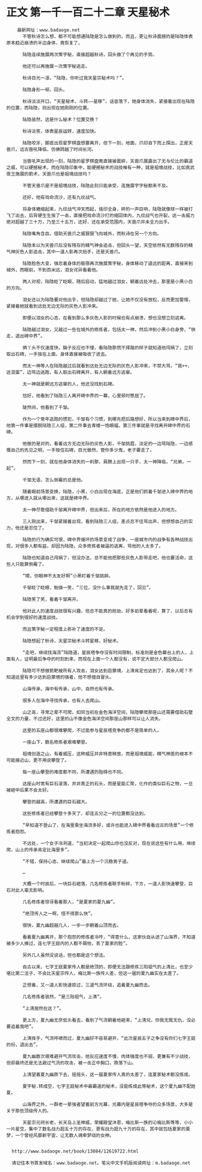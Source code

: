 # 正文 第一千一百二十二章 天星秘术
        最新网址：www.badaoge.net
          不管秋诗怎么想，都不可能想通陆隐是怎么做到的，而且，更让秋诗震撼的是陆隐体表原本趋近崩溃的半边身体，竟恢复了。
      
          陆隐连续施展两次策字秘，直接超越秋诗，回头做了个再见的手势。
      
          他还可以再施展一次策字秘逃走。
      
          秋诗目光一凛，“陆隐，你听过我天星宗秘术吗？”。
      
          陆隐身形一顿，回头。
      
          秋诗淡淡开口，“天星秘术，斗转——星移”，话音落下，她身体消失，紧接着出现在陆隐的位置，而陆隐，则出现在她刚刚的位置。
      
          陆隐骇然，这是什么秘术？位置交换？
      
          秋诗淡笑，体表星辰运转，速度加快。
      
          陆隐咬牙，脚底出现星罗棋盘想要离开，但下一刻，地面，爪印自下而上探出，正是天兽爪，远古兽吼降临，仿佛跨越了时间长河。
      
          当兽吼声出现的一刻，陆隐的星罗棋盘竟直接被震碎，天兽爪展露出了无与伦比的霸道之威，可以硬撼秘术，而在陆隐印象中，能硬撼秘术的战技唯有一种，就是祖境战技，比如真武夜王施展的箭术，天兽爪也是祖境战技吗？
      
          不管天兽爪是不是祖境战技，陆隐此刻只能承受，连施展宇字秘都来不及。
      
          还好，他有戏命流沙，还有九纹战气。
      
          将身体蜷缩起来，九纹战气冲天而起，烙印全身，砰的一声巨响，陆隐就像球一样被打飞了出去，后背硬生生挨了一击，直接把戏命流沙打的缩回体内，九纹战气也开裂，这一击威力绝对超越了三十万，乃至三十五万，还好，还在承受范围内，天兽爪并未全力出手。
      
          陆隐嘴角含血，借助天兽爪之威狠狠飞向城外，而秋诗在另一个方向。
      
          陆隐本以为天兽爪后没有残存的精气神会追击，但回头一望，天空依然有无数残存的精气神灰色人影追击，其中一道人影再次抬手，还是天兽爪。
      
          陆隐脸色大变，强忍着身体的极限再次施展策字秘，身体移动了遥远的距离，直接来到城外，而眼前，不到百米远，泪女诧异看着他。
      
          两人对视，陆隐眨了眨眼，随后启动，猛地越过泪女，朝着远处冲去，那里是小黑小白的方向。
      
          泪女还以为陆隐要对他出手，但陆隐却越过了她，让她不仅没有放松，反而更加警惕，紧接着她就看到远处无边无际的灰色人影冲来。
      
          即便以泪女的心态，在看到那么多灰色人影的时候也有点崩溃，想也没想立刻逃离。
      
          陆隐越过泪女，又越过一些在城外的修炼者，包括太一神，然后冲到小黑小白身旁，“快走，退出碑中界”。
      
          俩丫头不仅速度快，脑子反应也不慢，看陆隐那慌不择路的样子就知道他闯祸了，立刻取出石碑，一手按在上面，身体直接被吸收了进去。
      
          而太一神等人在陆隐越过后就看到远处无边无际的灰色人影冲来，不禁大骂，“我++，这混蛋”，边骂边逃跑，有人取出石碑离开，有人朝着远方逃窜。
      
          太一神就是朝远方逃窜的人，他还没找到石碑。
      
          恰好，他看到了陆隐三人离开碑中界的一幕，心里顿时憋屈了。
      
          陡然间，他看到了千邹。
      
          作为一个常年逃跑的惯犯，千邹有个习惯，到哪先把后路想好，所以当来到碑中界后，他第一件事是摆脱陆隐三人组，第二件事去青楼一饱眼福，第三件事就是寻找离开碑中界的石碑。
      
          他做的是对的，看着远方无边无际的灰色人影，千邹挑眉，淡定的一边骂陆隐，一边感慨自己的先见之明，一手按住石碑，目光傲然，管你多少鬼，老子要走了。
      
          然而下一刻，就在他身体消失的一刹那，肩膀上出现一只手，太一神降临，“兄弟，一起”。
      
          千邹无语，怎么倒霉的总是他。
      
          随着眼前场景变换，陆隐，小黑，小白出现在海底，正是他们抓着千邹进入碑中界的地方，从哪进入就从哪出来，这就是碑中界。
      
          太一神尽管借助千邹离开碑中界，但出来后，所在的地方依然是他进入的地方。
      
          三人刚出来，千邹紧接着出现，看到陆隐三人组，差点忍不住骂出声，但想想自己的实力，他还是忍住了。
      
          陆隐的行为确实可恨，碑中界循环的场景变成了战争，一座城市内的战争有各种战技出现，对很多人都有益，却因为陆隐，众多修炼者被逼的逃离，骂他的人太多了。
      
          陆隐也知道自己闯祸了，但没办法，总不能他把那些灰色人影带走吧，他也要活命，这些人只能算倒霉了。
      
          “喂，你眼神不太友好啊”小黑盯着千邹挑衅。
      
          千邹眨了眨眼，勉强一笑，“三位，没什么事我就先走了，回见”。
      
          陆隐笑了笑，看着千邹离开。
      
          他对此人的速度战技很有兴趣，但总不能真的抢劫，好多前辈看着呢，算了，以后总有机会学到很好的速度战技。
      
          而且策字秘一定程度上弥补了速度的不足。
      
          陆隐想起了秋诗，天星宗秘术斗转星移，好秘术。
      
          “走吧，继续找海流”陆隐道，星辰塔争夺没有时间限制，标准则是金色幕台上的人，上面有人，证明最后争夺的时刻到来，而现在上面一个人都没有，说不定大部分人都没爬山。
      
          陆隐可不想做箭靶被所有人攻击，泪女达到启蒙境，上清肯定也达到了，其余人呢？不知道这里有多少达到启蒙境的强者，他不想擅自冒头。
      
          山海传承，海中有传承，山中，自然也有传承。
      
          很多人在海中寻找传承，也有人去爬山。
      
          山之高，寻常之辈不可爬，如同当初在金色海洋空间，陆隐攀爬那座山还需要借助石壁全文的力量，不过还好，这里的山不像金色海洋空间那座山那样可以让人消失。
      
          这里的五座山都很难攀爬，不过能参与星辰塔竞争的都不是简单的人。
      
          一座山下，数名修炼者艰难攀登。
      
          祖境创造之山，有着威压，这种威压并非特意释放，而是祖境威能，精气神差的根本不可能接近山，更不用说攀登了。
      
          每一座山攀登的难度都不同，所遭遇的阻碍也不同。
      
          这座山时常有巨石滚落，并非真正的石头，而是星能汇聚，化作的类似巨石之物，一旦被砸中后果不会太好。
      
          攀登的越高，所遭遇的巨石越大。
      
          这些修炼者已经攀登十多天了，却连五分之一的位置都没达到。
      
          “早知道不登山了，在海里乘坐海流多好，或许也能进入碑中界看看远古的场景”一个修炼者抱怨。
      
          不远处，一个女子冷冽道，“当初决定一起爬山你也没反对，现在说这些有什么用，继续爬，山上的传承肯定比海里多”。
      
          “不错，保持心态，继续爬山”最上方一个沉稳男子道。
      
          …
      
          大概一个时辰后，一块巨石砸落，几名修炼者联手粉碎，下方，一道人影快速攀登，巨石对此人毫无影响。
      
          几名修炼者惊讶看着那人，“是夏家的夏九幽”。
      
          “绝顶传人之一啊，怪不得那么快”。
      
          很快，夏九幽超越几人，一步一步朝着山顶而去。
      
          看着夏九幽离开，那个抱怨的修炼者冷哼，“得意什么，这家伙自从进了山海界，不知道被多少人揍过，连七字王庭内的人都不屑他，丢了夏家的脸”。
      
          另外几人虽然没说话，但也都是这个想法。
      
          自古以来，七字王庭夏家传人都是绝顶的，即便无法跟修炼三阳祖气的上清比，也至少堪比第二法子，不会比天星宗传人，梅比斯一族传人差，但这一届的夏九幽实在太差了。
      
          正想着，又一道人影快速掠过，三道气流环绕，追着夏九幽而去。
      
          几名修炼者骇然，“是三阳祖气，上清”。
      
          “上清居然在这？”。
      
          更上方，夏九幽无奈低头看去，看到了气流朝着他砸来，“上清兄，你我无冤无仇，没必要追着我吧”。
      
          上清挥手，气流呼啸而过，夏九幽好不容易避开，“此次星辰五子之争没有你们七字王庭的份，退出去”。
      
          夏九幽数次艰难避开气流攻击，他反应速度不慢，肉体强度也不弱，更兼有不少战技，但却最终还是无法避过气流的攻击，被一击正中胸口，跌落下山。
      
          上清望着夏九幽跌下去，摇摇头，这一届夏家传人真的太差了，连夏家秘术都没练成。
      
          夏字秘.转成空，七字王庭秘术中最霸道的秘术，没能练成此等秘术，这个夏九幽不配姓夏。
      
          山海界之外，一群老一辈强者望着前方光幕，光幕内是星辰塔争夺的众多场景，大多是关于那些顶级传人的。
      
          天星宗元珂长老，长天岛上圣神威，荣耀殿堂沐恩，梅比斯一族的沁梅比斯等等，小小一片星空，集中了数名战力超五十万的存在，更有战力超九十万的存在，其中就包括夏家的夏梦，一个曾经风靡新宇宙，让无数人魂牵梦绕的女神。
      
      
      http://www.badaoge.net/book/13084/12619722.html
      
      请记住本书首发域名：www.badaoge.net。笔尖中文手机版阅读网址：m.badaoge.net